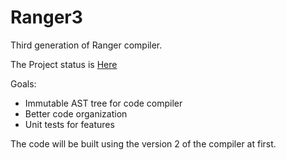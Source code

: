 # Ranger3

Third generation of Ranger compiler.

The Project status is [Here](ProjectStatus.md)

Goals:

- Immutable AST tree for code compiler
- Better code organization
- Unit tests for features

The code will be built using the version 2 of the compiler at first.
